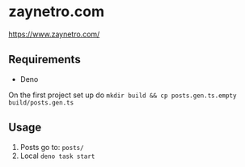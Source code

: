 # zaynetro.com

<https://www.zaynetro.com/>

## Requirements

- Deno

On the first project set up do
`mkdir build && cp posts.gen.ts.empty build/posts.gen.ts`

## Usage

1. Posts go to: `posts/`
2. Local `deno task start`
